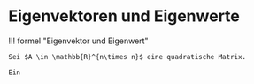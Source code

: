 # Eigenvektoren und Eigenwerte

!!! formel "Eigenvektor und Eigenwert"

    Sei $A \in \mathbb{R}^{n\times n}$ eine quadratische Matrix.
    
    Ein 